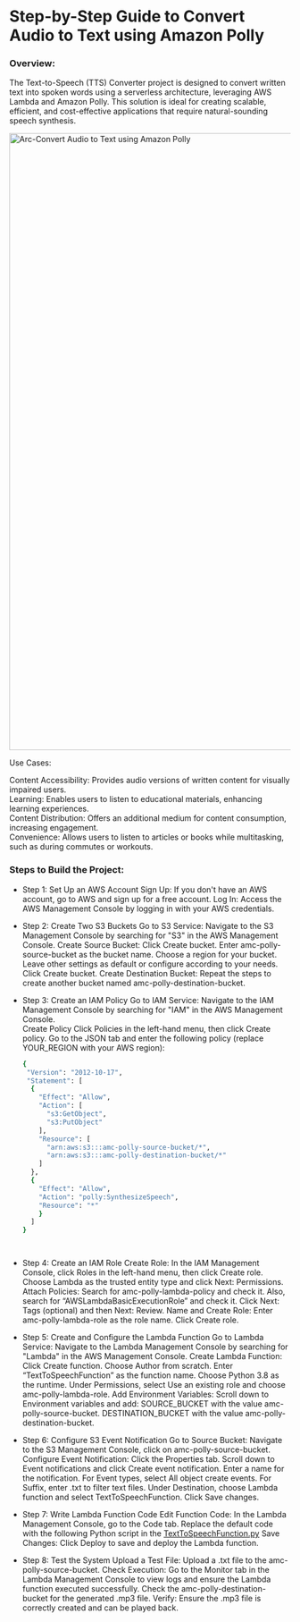 # Step-by-Step Guide to Convert Audio to Text using Amazon Polly


### Overview:

The Text-to-Speech (TTS) Converter project is designed to convert written text into spoken words using a serverless architecture, leveraging AWS Lambda and Amazon Polly. This solution is ideal for creating scalable, efficient, and cost-effective applications that require natural-sounding speech synthesis.

<img width="1104" alt="Arc-Convert Audio to Text using Amazon Polly" src= "https://github.com/user-attachments/assets/2c2e03bf-0534-4e65-a3f6-758c54361b97">

Use Cases: 

Content Accessibility: Provides audio versions of written content for visually impaired users. \
Learning: Enables users to listen to educational materials, enhancing learning experiences. \
Content Distribution: Offers 
an additional medium for content consumption, increasing engagement. \
Convenience: Allows users to listen to articles or books while multitasking, such as during commutes or workouts. 





### Steps to Build the Project:

* Step 1: Set Up an AWS Account
  Sign Up: If you don't have an AWS account, go to AWS and sign up for a free account.
  Log In: Access the AWS Management Console by logging in with your AWS credentials.

* Step 2: Create Two S3 Buckets
  Go to S3 Service:
  Navigate to the S3 Management Console by searching for "S3" in the AWS Management Console.
  Create Source Bucket:
  Click Create bucket.
  Enter amc-polly-source-bucket as the bucket name.
  Choose a region for your bucket.
 Leave other settings as default or configure according to your needs.
 Click Create bucket.
 Create Destination Bucket:
 Repeat the steps to create another bucket named amc-polly-destination-bucket.


* Step 3: Create an IAM Policy
  Go to IAM Service:
  Navigate to the IAM Management Console by searching for "IAM" in the AWS Management Console. \
  Create Policy
  Click Policies in the left-hand menu, then click Create policy.
  Go to the JSON tab and enter the following policy (replace YOUR_REGION with your AWS region):

  ```bash
  {
   "Version": "2012-10-17",
   "Statement": [
    {
      "Effect": "Allow",
      "Action": [
        "s3:GetObject",
        "s3:PutObject"
      ],
      "Resource": [
        "arn:aws:s3:::amc-polly-source-bucket/*",
        "arn:aws:s3:::amc-polly-destination-bucket/*"
      ]
    },
    {
      "Effect": "Allow",
      "Action": "polly:SynthesizeSpeech",
      "Resource": "*"
      }
    ]
  }

  


* Step 4: Create an IAM Role
  Create Role:
  In the IAM Management Console, click Roles in the left-hand menu, then click Create role.
  Choose Lambda as the trusted entity type and click Next: Permissions.
  Attach Policies:
  Search for amc-polly-lambda-policy and check it.
  Also, search for “AWSLambdaBasicExecutionRole” and check it.
  Click Next: Tags (optional) and then Next: Review.
  Name and Create Role:
  Enter amc-polly-lambda-role as the role name.
  Click Create role.


* Step 5: Create and Configure the Lambda Function
  Go to Lambda Service:
  Navigate to the Lambda Management Console by searching for "Lambda" in the AWS Management Console.
  Create Lambda Function:
  Click Create function.
  Choose Author from scratch.
  Enter “TextToSpeechFunction” as the function name.
  Choose Python 3.8 as the runtime.
  Under Permissions, select Use an existing role and choose amc-polly-lambda-role.
  Add Environment Variables:
  Scroll down to Environment variables and add:
  SOURCE_BUCKET with the value amc-polly-source-bucket.
  DESTINATION_BUCKET with the value amc-polly-destination-bucket.


* Step 6: Configure S3 Event Notification
  Go to Source Bucket:
  Navigate to the S3 Management Console, click on amc-polly-source-bucket.
  Configure Event Notification:
  Click the Properties tab. 
  Scroll down to Event notifications and click Create event notification.
  Enter a name for the notification.
  For Event types, select All object create events.
  For Suffix, enter .txt to filter text files.
  Under Destination, choose Lambda function and select TextToSpeechFunction.
  Click Save changes.

* Step 7: Write Lambda Function Code
  Edit Function Code:
  In the Lambda Management Console, go to the Code tab.
  Replace the default code with the following Python script in the [TextToSpeechFunction.py](https://github.com/AnuragAich/Convert-Audio-to-Text-using-Amazon-Polly/blob/0ee7625d7e3a70e392c8af2e36823cd0dfcfdca9/TextToSpeechFunction.py)
  Save Changes:
  Click Deploy to save and deploy the Lambda function.


* Step 8: Test the System
  Upload a Test File:
  Upload a .txt file to the amc-polly-source-bucket.
  Check Execution:
  Go to the Monitor tab in the Lambda Management Console to view logs and ensure the Lambda function executed successfully.
  Check the amc-polly-destination-bucket for the generated .mp3 file.
  Verify:
  Ensure the .mp3 file is correctly created and can be played back.




